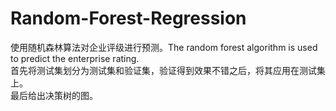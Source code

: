 # Random-Forest-Regression
使用随机森林算法对企业评级进行预测。The random forest algorithm is used to predict the enterprise rating.  
首先将测试集划分为测试集和验证集，验证得到效果不错之后，将其应用在测试集上。  
最后给出决策树的图。  
